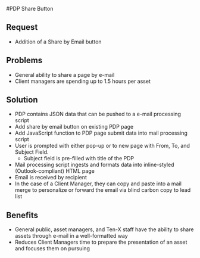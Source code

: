 #PDP Share Button


## Request
- Addition of a Share by Email button 

## Problems
- General ability to share a page by e-mail
- Client managers are spending up to 1.5 hours per asset 


## Solution

- PDP contains JSON data that can be pushed to a e-mail processing script
- Add share by email button on existing PDP page
- Add JavaScript function to PDP page submit data into mail processing script
- User is prompted with either pop-up or to new page with From, To, and Subject Field. 
	- Subject field is pre-filled with title of the PDP
- Mail processing script ingests and formats data into inline-styled (Outlook-compliant) HTML page
- Email is received by recipient
- In the case of a Client Manager, they can copy and paste into a mail merge to personalize or forward the email via blind carbon copy to lead list


## Benefits
- General public, asset managers, and Ten-X staff have the ability to share assets through e-mail in a well-formatted way
- Reduces Client Managers time to prepare the presentation of an asset and focuses them on pursuing

